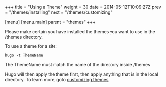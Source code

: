 +++
title = "Using a Theme"
weight = 30
date = 2014-05-12T10:09:27Z
prev = "/themes/installing"
next = "/themes/customizing"

[menu]
  [menu.main]
    parent = "themes"
+++

Please make certain you have installed the themes you want to use in the
/themes directory.

To use a theme for a site:

    hugo -t ThemeName

The ThemeName must match the name of the directory inside /themes

Hugo will then apply the theme first, then apply anything that is in the local
directory. To learn more, goto [customizing themes](/themes/customizing)
